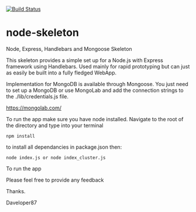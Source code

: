 [![Build Status](https://travis-ci.org/Daveloper87/node-skeleton.svg?branch=master)](https://travis-ci.org/Daveloper87/node-skeleton)

node-skeleton
=============

Node, Express, Handlebars and Mongoose Skeleton

This skeleton provides a simple set up for a Node.js with Express framework using Handlebars. Used mainly for rapid prototyping but can just as easily be built into a fully fledged WebApp.

Implementation for MongoDB is available through Mongoose. You just need to set up a MongoDB or use MongoLab
and add the connection strings to the ./lib/credentials.js file.

https://mongolab.com/


To run the app make sure you have node installed. Navigate to the root of the directory and type into your terminal

    npm install
    
to install all dependancies in package.json then: 

    node index.js or node index_cluster.js
    
To run the app

Please feel free to provide any feedback

Thanks.

Daveloper87
    


